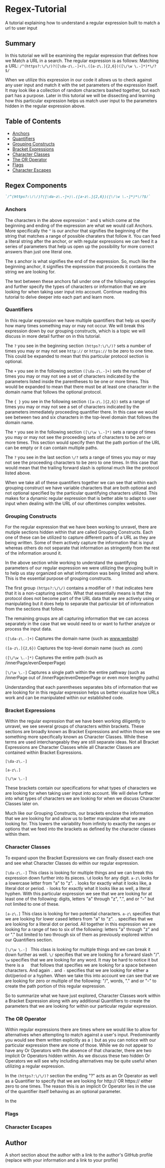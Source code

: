 # Regex-Tutorial
A tutorial explaining how to understand a regular expression built to match a url to user input

## Summary

In this tutorial we will be examining the regular expression that defines how we Match a URL in a search. 
The regular expression is as follows:
Matching a URL: `/^(https?:\/\/)?([\da-z\.-]+)\.([a-z\.]{2,6})([\/\w \.-]*)*\/?$/`

When we utilize this expression in our code it allows us to check against any user input and match it with the set parameters of the expression itself. It may look like a collection of random characters bashed together, but each part has a purpose. Later in this tutorial we will be dissecting and learning how this particular expression helps us match user input to the parameters hidden in the regular expression above. 

## Table of Contents

- [Anchors](#anchors)
- [Quantifiers](#quantifiers)
- [Grouping Constructs](#grouping-constructs)
- [Bracket Expressions](#bracket-expressions)
- [Character Classes](#character-classes)
- [The OR Operator](#the-or-operator)
- [Flags](#flags)
- [Character Escapes](#character-escapes)

## Regex Components
```md
`/^(https?:\/\/)?([\da-z\.-]+)\.([a-z\.]{2,6})([\/\w \.-]*)*\/?$/`
```
### Anchors
The characters in the above expression ``` ^ ``` and ``` $ ``` which come at the beginning and ending of the expression are what we would call Anchors. More specifically the ``` ^ ``` is our anchor that signifies the beginning of the string that matches a range of possible charaters that follow it. You can feed a literal string after the anchor, or with regular expressions we can feed it a series of parameters that help us open up the possibility for more correct answers than just one literal one. 

The ``` $ ``` anchor is what signifies the end of the expression. So, much like the beginning anchor, it signifies the expression that proceeds it contains the string we are looking for.

The text between these anchors fall under one of the following categories and further specify the types of characters or information that we are looking for when taking user input into account. Continue reading this tutorial to delve deeper into each part and learn more. 

### Quantifiers
In this regular expression we have multiple quantifiers that help us specify how many times something may or may not occur. We will break this expression down by our grouping constructs, which is a topic we will discuss in more detail further on in this tutorial. 

The ``` ? ``` you see in the beginning section ``` (https?:\/\/)? ``` sets a number of times you may or may not see ``` http:// ``` or ``` https:// ``` to be zero to one time. This could be expanded to mean that this particular protocol section is optional. 

The ``` + ``` you see in the following section ``` ([\da-z\.-]+) ``` sets the number of times you may or may not see a set of characters indicated by the parameters listed inside the parentheses to be one or more times. This would be expanded to mean that there must be at least one character in the domain name that follows the optional protocol. 

The ``` { } ``` you see in the following section ``` ([a-z\.]{2,6}) ``` sets a range of times you may or may not see a set of characters indicated by the parameters immediately proceeding quantifier there. In this case we would see between two and six characters in the top-level domain that follows the domain name. 

The ``` * ``` you see in the following section ``` ([\/\w \.-]*) ``` sets a range of times you may or may not see the proceeding sets of characters to be zero or more times. This section would specify then that the path portion of the URL can be empty or it can contain multiple paths.

The ``` ? ``` you see in the last section ``` \/? ``` sets a range of times you may or may not see the proceeding characters to be zero to one times. In this case that would mean that the trailing forward slash is optional much like the protocol listed above. 

When we take all of these quantifiers together we can see that within each grouping construct we have variable characters that are both optional and not optional specified by the particular quantifying characters utilized. This makes for a dynamic regular expression that is better able to adapt to user input when dealing with the URL of our oftentimes complex websites. 

### Grouping Constructs
For the regular expression that we have been working to unravel, there are mutiple sections hidden within that are called Grouping Constructs. Each one of these can be utilized to capture different parts of a URL as they are being written. Some of them actively capture the information that is input whereas others do not separate that information as stringently from the rest of the information around it.

In the above section while working to understand the quantifying parameters of our regular expression we were utilizing the grouping built in to help us stay organized on what information was being limited and where. This is the essential purpose of grouping constructs. 

The first group ``` (https?:\/\/) ``` contains a modifier of ``` ? ``` that indicates here that it is a non-capturing section. What that essentially means is that the protocol does not become part of the URL data that we are actively using or manipulating but it does help to separate that particular bit of information from the sections that follow. 

The remaining groups are all capturing information that we can access separately in the case that we would need to or want to further analyze or process the input data. 

``` ([\da-z\.-]+) ``` Captures the domain name (such as www.website)

``` ([a-z\.]{2,6}) ``` Captures the top-level domain name (such as .com)

``` ([\/\w \.-]*) ``` Captures the entire path (such as /innerPage/evenDeeperPage)

``` [\/\w \.-] ``` Captures a single path within the entire pathway (such as /innerPage out of /innerPage/evenDeeperPage or even more lengthy paths)

Understanding that each parentheses separates bits of information that we are looking for in this regular expression helps us better visualize how URLs work and can be manipulated within our established code.

### Bracket Expressions
Within the regular expression that we have been working diligently to unravel, we see several groups of characters within brackets. These sections are broadly known as Bracket Expressions and within those we see something more specifically known as Character Classes. While these terms are used interchangeably they are still separate ideas. Not all Bracket Expressions are Character Classes while all Character Classes are contained within Bracket Expressions. 

``` [\da-z\.-] ``` 

``` [a-z\.] ```

```[\/\w \.-] ```

These brackets contain our specifications for what types of characters we are looking for when taking user input into account. We will delve further into what types of characters we are looking for when we discuss Character Classes later on. 

Much like our Grouping Constructs, our brackets enclose the information that we are looking for and allow us to better manipulate what we are looking for. This lowers the variability from infinity to exactly the ranges or options that we feed into the brackets as defined by the character classes within them.

### Character Classes
To expand upon the Bracket Expressions we can finally dissect each one and see what Character Classes do within our regular expression. 

``` [\da-z\.-] ``` This class is looking for multiple things and we can break this expression down further into its pieces. ``` \d ``` looks for any digit. ``` a-z\ ``` looks for a lowercase letter from "a" to "z". ``` . ``` looks for exactly what it looks like, a literal dot or period. ``` - ``` looks for exactly what it looks like as well, a literal hyphen. With this particular expression we see that we are looking for at least one of the following: digits, letters "a" through "z", ".", and or "-" but not limited to one of these. 

``` [a-z\.] ``` This class is looking for two potential characters. ``` a-z\ ``` specifies that we are looking for lower cased letters from "a" to "z". ``` . ``` specifies that we are looking for a literal dot or period. All together in this expression we are looking for a range of two to six of the following: letters "a" through "z" and or "." but limited to two through six of them as previously explored within our Quantifiers section. 

```[\/\w \.-] ``` This class is looking for multiple things and we can break it down further as well. ``` \/ ``` specifies that we are looking for a forward slash "/". ``` \w ``` specifies that we are looking for any word. It may be hard to notice it but there is a ```  ``` that follows that specifies we are looking for a space between characters. And again ``` . ``` and ``` - ``` specifies that we are looking for either a dot/period or a hyphen. When we take this into account we can see that we are looking for zero or multiple of the following: "/", words, "." and or "-" to create the path portion of this regular expression. 

So to summarize what we have just explored, Character Classes work within a Bracket Expression along with any additional Quantifiers to create the parameters that we are looking for within our particular regular expression. 

### The OR Operator
Within regular expressions there are times where we would like to allow for alternatives when attempting to match against a user's input. Predominantly you would see them written explicitly as a ``` | ``` but as you can notice with our particular expression there are none of those. While we do not appear to have any Or Operators with the absence of that character, there are two implicit Or Operators hidden within. As we discuss these two hidden Or Operators we will see why including alternatives may be quite useful when utilizing a regular expression. 

In the ``` (https?:\/\/)? ``` section the ending "?" acts as an Or Operator as well as a Quantifier to specify that we are looking for http:// OR https:// either zero to one times. The reason this is an implicit Or Operator lies in the use of the quantifier itself behaving as an optional parameter. 

In the 
### Flags

### Character Escapes

## Author

A short section about the author with a link to the author's GitHub profile (replace with your information and a link to your profile)
